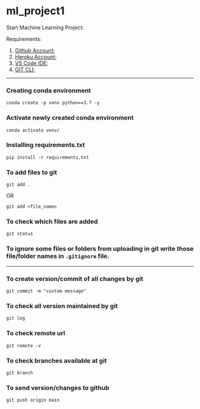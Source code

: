 # ml_project1

Start Machine Learning Project:

Requirements:

1. [Github Account:](https://github.com/)
2. [Heroku Account:](https://id.heroku.com/login)
3. [VS Code IDE:](https://code.visualstudio.com/download)
4. [GIT CLI:](https://git-scm.com/downloads)

---

### Creating conda environment
```
conda create -p venv python==3.7 -y
```

### Activate newly created conda environment
```
conda activate venv/
```

### Installing requirements.txt
```
pip install -r requirements.txt
```

### To add files to git
```
git add .
```
OR
```
git add <file_name>
```

### To check which files are added
```
git status
```

### To ignore some files or folders from uploading in git write those file/folder names in `.gitignore` file.

---

### To create version/commit of all changes by git
```
git commit -m "custom message"
```

### To check all version maintained by git
```
git log
```

### To check remote url
```
git remote -v
```

### To check branches available at git
```
git branch
```

### To send version/changes to github
```
git push origin main
```